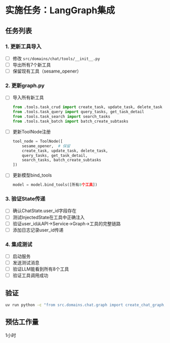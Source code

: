 # 实施任务：LangGraph集成

## 任务列表

### 1. 更新工具导入
- [ ] 修改 `src/domains/chat/tools/__init__.py`
- [ ] 导出所有7个新工具
- [ ] 保留现有工具（sesame_opener）

### 2. 更新graph.py
- [ ] 导入所有新工具
  ```python
  from .tools.task_crud import create_task, update_task, delete_task
  from .tools.task_query import query_tasks, get_task_detail
  from .tools.task_search import search_tasks
  from .tools.task_batch import batch_create_subtasks
  ```
- [ ] 更新ToolNode注册
  ```python
  tool_node = ToolNode([
      sesame_opener,  # 保留
      create_task, update_task, delete_task,
      query_tasks, get_task_detail,
      search_tasks, batch_create_subtasks
  ])
  ```
- [ ] 更新模型bind_tools
  ```python
  model = model.bind_tools([所有8个工具])
  ```

### 3. 验证State传递
- [ ] 确认ChatState.user_id字段存在
- [ ] 测试InjectedState在工具中正确注入
- [ ] 验证user_id从API→Service→Graph→工具的完整链路
- [ ] 添加日志记录user_id传递

### 4. 集成测试
- [ ] 启动服务
- [ ] 发送测试消息
- [ ] 验证LLM能看到所有8个工具
- [ ] 验证工具调用成功

## 验证
```bash
uv run python -c "from src.domains.chat.graph import create_chat_graph; print('✓ Graph OK')"
```

## 预估工作量
1小时
